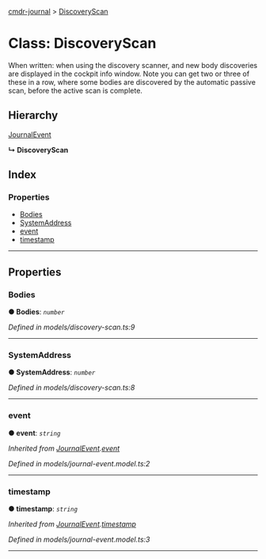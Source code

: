 [cmdr-journal](../README.md) > [DiscoveryScan](../classes/discoveryscan.md)



# Class: DiscoveryScan


When written: when using the discovery scanner, and new body discoveries are displayed in the cockpit info window. Note you can get two or three of these in a row, where some bodies are discovered by the automatic passive scan, before the active scan is complete.

## Hierarchy


 [JournalEvent](journalevent.md)

**↳ DiscoveryScan**







## Index

### Properties

* [Bodies](discoveryscan.md#bodies)
* [SystemAddress](discoveryscan.md#systemaddress)
* [event](discoveryscan.md#event)
* [timestamp](discoveryscan.md#timestamp)



---
## Properties
<a id="bodies"></a>

###  Bodies

**●  Bodies**:  *`number`* 

*Defined in models/discovery-scan.ts:9*





___

<a id="systemaddress"></a>

###  SystemAddress

**●  SystemAddress**:  *`number`* 

*Defined in models/discovery-scan.ts:8*





___

<a id="event"></a>

###  event

**●  event**:  *`string`* 

*Inherited from [JournalEvent](journalevent.md).[event](journalevent.md#event)*

*Defined in models/journal-event.model.ts:2*





___

<a id="timestamp"></a>

###  timestamp

**●  timestamp**:  *`string`* 

*Inherited from [JournalEvent](journalevent.md).[timestamp](journalevent.md#timestamp)*

*Defined in models/journal-event.model.ts:3*





___


